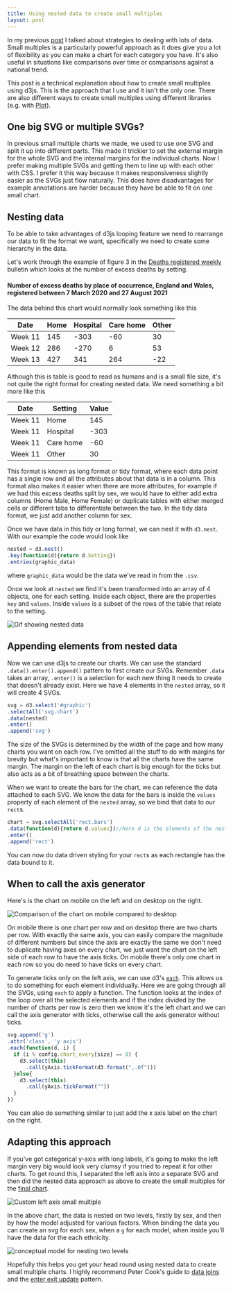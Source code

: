 ```yaml
---
title: Using nested data to create small multiples
layout: post
---
```


In my previous [post](https://www.henrylau.co.uk/2021/04/09/Alternatives-to-plotting-lots-of-data/) I talked about strategies to dealing with lots of data. Small multiples is a particularly powerful approach as it does give you a lot of flexibility as you can make a chart for each category you have. It's also useful in situations like comparisons over time or comparisons against a national trend. 

This post is a technical explanation about how to create small multiples using d3js. This is the approach that I use and it isn't the only one. There are also different ways to create small multiples using different libraries (e.g. with [Plot](https://github.com/observablehq/plot#facet-options)).



## One big SVG or multiple SVGs?

In previous small multiple charts we made, we used to use one SVG and split it up into different parts. This made it trickier to set the external margin for the whole SVG and the internal margins for the individual charts. Now I prefer making multiple SVGs and getting them to line up with each other with CSS. I prefer it this way because it makes responsiveness slightly easier as the SVGs just flow naturally. This does have disadvantages for example annotations are harder because they have be able to fit on one small chart.

## Nesting data

To be able to take advantages of d3js looping feature we need to rearrange our data to fit the format we want, specifically we need to create some hierarchy in the data.

Let's work through the example of figure 3 in the [Deaths registered weekly](https://www.ons.gov.uk/peoplepopulationandcommunity/birthsdeathsandmarriages/deaths/bulletins/deathsregisteredweeklyinenglandandwalesprovisional/latest) bulletin which looks at the number of excess deaths by setting. 

#### Number of excess deaths by place of occurrence, England and Wales, registered between 7 March 2020 and 27 August 2021

<div id="figure3"></div>
<script src="https://cdn.ons.gov.uk/vendor/pym/1.3.2/pym.min.js"></script>
<script>
var parent = new pym.Parent('figure3', 'https://www.ons.gov.uk/visualisations/dvc1559/fig3/index.html', {});
</script>
The data behind this chart would normally look something like this

| Date    | Home | Hospital | Care home | Other |
| ------- | ---- | -------- | --------- | ----- |
| Week 11 | 145  | -303     | -60       | 30    |
| Week 12 | 286  | -270     | 6         | 53    |
| Week 13 | 427  | 341      | 264       | -22   |

Although this is table is good to read as humans and is a small file size, it's not quite the right format for creating nested data. We need something a bit more like this

| Date    | Setting   | Value |
| ------- | --------- | ----- |
| Week 11 | Home      | 145   |
| Week 11 | Hospital  | -303  |
| Week 11 | Care home | -60   |
| Week 11 | Other     | 30    |

 This format is known as long format or tidy format, where each data point has a single row and all the attributes about that data is in a column. This format also makes it easier when there are more attributes, for example if we had this excess deaths split by sex, we would have to either add extra columns (Home Male, Home Female) or duplicate tables with either merged cells or different tabs to differentiate between the two. In the tidy data format, we just add another column for sex.

Once we have data in this tidy or long format, we can nest it with `d3.nest`. With our example the code would look like

```javascript
nested = d3.nest()
.key(function(d){return d.Setting})
.entries(graphic_data)
```

where `graphic_data` would be the data we've read in from the `.csv`.



Once we look at `nested` we find it's been transformed into an array of 4 objects, one for each setting. Inside each object, there are the properties `key` and `values`. Inside `values` is a subset of the rows of the table that relate to the setting.

![Gif showing nested data](https://raw.githubusercontent.com/henryjameslau/henryjameslau.github.io/master/_media/nested.gif)

## Appending elements from nested data

Now we can use d3js to create our charts. We can use the standard `.data().enter().append()` pattern to first create our SVGs. Remember `.data` takes an array, `.enter()` is a selection for each new thing it needs to create that doesn't already exist. Here we have 4 elements in the `nested` array, so it will create 4 SVGs.

```javascript
svg = d3.select('#graphic')
.selectAll('svg.chart')
.data(nested)
.enter()
.append('svg')
```

The size of the SVGs is determined by the width of the page and how many charts you want on each row. I've omitted all the stuff to do with margins for brevity but what's important to know is that all the charts have the same margin. The margin on the left of each chart is big enough for the ticks but also acts as a bit of breathing space between the charts. 

When we want to create the bars for the chart, we can reference the data attached to each SVG. We know the data for the bars is inside the `values` property of each element of the `nested` array, so we bind that data to our `rect`s.

```javascript
chart = svg.selectAll('rect.bars')
.data(function(d){return d.values})//here d is the elements of the nested array so is attaching the array from the property values
.enter()
.append('rect')
```

You can now do data driven styling for your `rect`s as each rectangle has the data bound to it. 

## When to call the axis generator

Here's is the chart on mobile on the left and on desktop on the right. 

![Comparison of the chart on mobile compared to desktop](https://raw.githubusercontent.com/henryjameslau/henryjameslau.github.io/master/_media/comparison.png)

On mobile there is one chart per row and on desktop there are two charts per row. With exactly the same axis, you can easily compare the magnitude of different numbers but since the axis are exactly the same we don't need to duplicate having axes on every chart, we just want the chart on the left side of each row to have the axis ticks. On mobile there's only one chart in each row so you do need to have ticks on every chart. 



To generate ticks only on the left axis, we can use d3's [`each`](https://github.com/d3/d3-selection#selection_each). This allows us to do something for each element individually. Here we are going through all the SVGs, using `each` to apply a function. The function looks at the index of the loop over all the selected elements and if the index divided by the number of charts per row is zero then we know it's the left chart and we can call the axis generator with ticks, otherwise call the axis generator without ticks.   

```javascript
svg.append('g')
.attr('class', 'y axis')
.each(function(d, i) {
  if (i % config.chart_every[size] == 0) {
    d3.select(this)
      .call(yAxis.tickFormat(d3.format(",.0f")))
  }else{
    d3.select(this)
      .call(yAxis.tickFormat(""))
  }
})
```

You can also do something similar to just add the x axis label on the chart on the right. 

## Adapting this approach

If you've got categorical y-axis with long labels, it's going to make the left margin very big would look very clumsy if you tried to repeat it for other charts. To get round this, I separated the left axis into a separate SVG and then did the nested data approach as above to create the small multiples for the [final chart](https://onsvisual.github.io/Simple-charts/all-templates/small-multiple-horizontal-clustered-bar-chart-confidence-intervals/). 

![Custom left axis small multiple](https://raw.githubusercontent.com/henryjameslau/henryjameslau.github.io/master/_media/left-axis-nested.png)

In the above chart, the data is nested on two levels, firstly by sex, and then by how the model adjusted for various factors. When binding the data you can create an svg for each sex, when a `g` for each model, when inside you'll have the data for the each ethnicity.

![conceptual model for nesting two levels](https://raw.githubusercontent.com/henryjameslau/henryjameslau.github.io/ad4172f2368a90391e23899512367c6124dc424e/_media/nesting2levels.svg)

Hopefully this helps you get your head round using nested data to create small multiple charts. I highly recommend Peter Cook's guide to [data joins](https://www.d3indepth.com/datajoins/) and the [enter exit update](https://www.d3indepth.com/enterexit/) pattern. 

